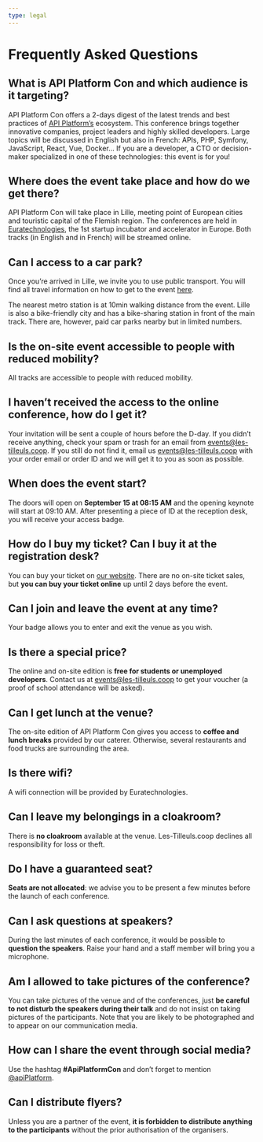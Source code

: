 ```yaml
---
type: legal
---
```


# Frequently Asked Questions

## What is API Platform Con and which audience is it targeting?
API Platform Con offers a 2-days digest of the latest trends and best practices of [API Platform’s](/) ecosystem. This conference brings together innovative companies, project leaders and highly skilled developers. Large topics will be discussed in English but also in French: APIs, PHP, Symfony, JavaScript, React, Vue, Docker... If you are a developer, a CTO or decision-maker specialized in one of these technologies: this event is for you!


## Where does the event take place and how do we get there?
API Platform Con will take place in Lille, meeting point of European cities and touristic capital of the Flemish region. The conferences are held in [Euratechnologies](https://www.euratechnologies.com/), the 1st startup incubator and accelerator in Europe. Both tracks (in English and in French) will be streamed online.


## Can I access to a car park?
Once you’re arrived in Lille, we invite you to use public transport. You will find all travel information on how to get to the event [here](#venue).

The nearest metro station is at 10min walking distance from the event. Lille is also a bike-friendly city and has a bike-sharing station in front of the main track. There are, however, paid car parks nearby but in limited numbers.


## Is the on-site event accessible to people with reduced mobility?
All tracks are accessible to people with reduced mobility.


## I haven’t received the access to the online conference, how do I get it?
Your invitation will be sent a couple of hours before the D-day. If you didn’t receive anything, check your spam or trash for an email from events@les-tilleuls.coop. If you still do not find it, email us <events@les-tilleuls.coop> with your order email or order ID and we will get it to you as soon as possible.


## When does the event start?
The doors will open on **September 15 at 08:15 AM** and the opening keynote will start at 09:10 AM. After presenting a piece of ID at the reception desk, you will receive your access badge.


## How do I buy my ticket? Can I buy it at the registration desk?
You can buy your ticket on [our website](#pricing). There are no on-site ticket sales, but **you can buy your ticket online** up until 2 days before the event.


## Can I join and leave the event at any time?
Your badge allows you to enter and exit the venue as you wish.


## Is there a special price?
The online and on-site edition is **free for students or unemployed developers**. Contact us at <events@les-tilleuls.coop> to get your voucher (a proof of school attendance will be asked).


## Can I get lunch at the venue?
The on-site edition of API Platform Con gives you access to **coffee and lunch breaks** provided by our caterer. Otherwise, several restaurants and food trucks are surrounding the area.


## Is there wifi?
A wifi connection will be provided by Euratechnologies.


## Can I leave my belongings in a cloakroom?
There is **no cloakroom** available at the venue. Les-Tilleuls.coop declines all responsibility for loss or theft.


## Do I have a guaranteed seat?
**Seats are not allocated**: we advise you to be present a few minutes before the launch of each conference.


## Can I ask questions at speakers?
During the last minutes of each conference, it would be possible to **question the speakers**. Raise your hand and a staff member will bring you a microphone.


## Am I allowed to take pictures of the conference?
You can take pictures of the venue and of the conferences, just **be careful to not disturb the speakers during their talk** and do not insist on taking pictures of the participants. Note that you are likely to be photographed and to appear on our communication media.


## How can I share the event through social media?
Use the hashtag **#ApiPlatformCon** and don’t forget to mention [@apiPlatform](https://twitter.com/ApiPlatform).


## Can I distribute flyers?
Unless you are a partner of the event, **it is forbidden to distribute anything to the participants** without the prior authorisation of the organisers.

